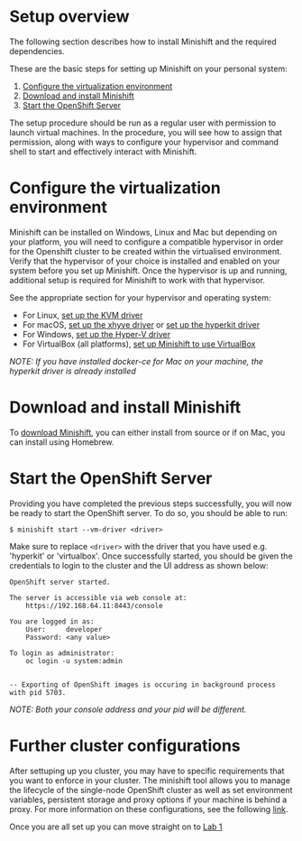 # Setup overview

The following section describes how to install Minishift and the required dependencies.

These are the basic steps for setting up Minishift on your personal system:

1. [Configure the virtualization environment](./#configure-the-virtualization-environment)
2. [Download and install Minishift](./#download-and-install-minishift)
3. [Start the OpenShift Server](./#start-the-openshift-server)

The setup procedure should be run as a regular user with permission to launch virtual machines. In the procedure, you will see how to assign that permission, along with ways to configure your hypervisor and command shell to start and effectively interact with Minishift.

# Configure the virtualization environment

Minishift can be installed on Windows, Linux and Mac but depending on your platform, you will need to configure a compatible hypervisor in order for the Openshift cluster to be created within the virtualised environment. Verify that the hypervisor of your choice is installed and enabled on your system before you set up Minishift. Once the hypervisor is up and running, additional setup is required for Minishift to work with that hypervisor.

See the appropriate section for your hypervisor and operating system:

- For Linux, [set up the KVM driver](https://docs.okd.io/latest/minishift/getting-started/setting-up-virtualization-environment.html#setting-up-kvm-driver)
- For macOS, [set up the xhyve driver](https://docs.okd.io/latest/minishift/getting-started/setting-up-virtualization-environment.html#setting-up-xhyve-driver) or [set up the hyperkit driver](https://docs.okd.io/latest/minishift/getting-started/setting-up-virtualization-environment.html#setting-up-hyperkit-driver)
- For Windows, [set up the Hyper-V driver](https://docs.okd.io/latest/minishift/getting-started/setting-up-virtualization-environment.html#setting-up-hyperkit-driver)
- For VirtualBox (all platforms), [set up Minishift to use VirtualBox](https://docs.okd.io/latest/minishift/getting-started/setting-up-virtualization-environment.html#setting-up-virtualbox-driver)

*NOTE: If you have installed docker-ce for Mac on your machine, the hyperkit driver is already installed*

# Download and install Minishift

To [download Minishift](https://docs.okd.io/latest/minishift/getting-started/installing.html), you can either install from source or if on Mac, you can install using Homebrew. 

# Start the OpenShift Server

Providing you have completed the previous steps successfully, you will now be ready to start the OpenShift server. To do so, you should be able to run:

```
$ minishift start --vm-driver <driver>
```

Make sure to replace `<driver>` with the driver that you have used e.g. 'hyperkit' or 'virtualbox'. Once successfully started, you should be given the credentials to login to the cluster and the UI address as shown below:

```
OpenShift server started.

The server is accessible via web console at:
    https://192.168.64.11:8443/console

You are logged in as:
    User:     developer
    Password: <any value>

To login as administrator:
    oc login -u system:admin


-- Exporting of OpenShift images is occuring in background process with pid 5703.
```

*NOTE: Both your console address and your pid will be different.*

# Further cluster configurations

After settuping up you cluster, you may have to specific requirements that you want to enforce in your cluster. The minishift tool allows you to manage the lifecycle of the single-node OpenShift cluster as well as set environment variables, persistent storage and proxy options if your machine is behind a proxy. For more information on these configurations, see the following [link](https://docs.okd.io/latest/minishift/using/basic-usage.html#runtime-options).

Once you are all set up you can move straight on to [Lab 1](./Lab1/README.md)


